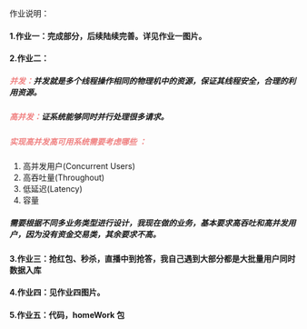作业说明：
#### 1.作业一：完成部分，后续陆续完善。详见作业一图片。
#### 2.作业二：
##### <font color=LightCoral>**并发：**</font>并发就是多个线程操作相同的物理机中的资源，保证其线程安全，合理的利用资源。

##### <font color=LightCoral>**高并发：**</font>证系统能够同时并行处理很多请求。
##### <font color=LightCoral>**实现高并发高可用系统需要考虑哪些 ：**</font>
1. 高并发用户(Concurrent Users)
2. 高吞吐量(Throughout)
3. 低延迟(Latency)
4. 容量
##### 需要根据不同多业务类型进行设计，我现在做的业务，基本要求高吞吐和高并发用户，因为没有资金交易类，其余要求不高。
#### 3.作业三：抢红包、秒杀，直播中到抢答，我自己遇到大部分都是大批量用户同时数据入库
#### 4.作业四：见作业四图片。

#### 5.作业五：代码，homeWork 包